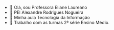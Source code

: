 - 👋 Olá, sou Professora Eliane Laureano
- 👀 PEI Alexandre Rodrigues Nogueira                 
- 🌱 Minha aula Tecnologia da Informação
- 💞️ Trabalho com as turmas 2ª série Ensino Médio.
  

<!---
PROFLAUREANO/PROFLAUREANO is a ✨ special ✨ repository because its `README.md` (this file) appears on your GitHub profile.
You can click the Preview link to take a look at your changes.
--->
